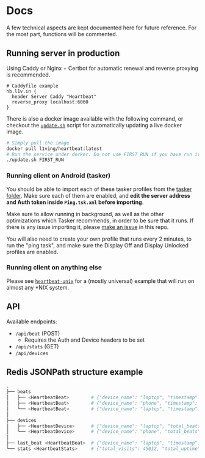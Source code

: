 # Docs

A few technical aspects are kept documented here for future reference.
For the most part, functions will be commented.

## Running server in production

Using Caddy or Nginx + Certbot for automatic renewal and reverse proxying is recommended.
```
# Caddyfile example
hb.l1v.in {
  header Server Caddy "Heartbeat"
  reverse_proxy localhost:6060
}
```

There is also a docker image available with the following command, or checkout the
[`update.sh`](https://github.com/technically-functional/heartbeat/blob/master/scripts/update.sh) script for automatically updating a live docker image.
```bash
# Simply pull the image
docker pull l1ving/heartbeat:latest
# Run the service under docker. Do not use FIRST_RUN if you have run it before.
./update.sh FIRST_RUN
```

### Running client on Android (tasker)

You should be able to import each of these tasker profiles from the [tasker folder](https://github.com/l1ving/heartbeat/tree/master/tasker). Make sure each of them are enabled, and **edit the server address and Auth token inside `Ping.tsk.xml` before importing**.

Make sure to allow running in background, as well as the other optimizations which Tasker recommends, in order to be sure that it runs.
If there is any issue importing it, please [make an issue](https://github.com/technically-functional/heartbeat/issues/new) in this repo.

You will also need to create your own profile that runs every 2 minutes, to run the "ping task", and make sure the Display Off and Display Unlocked profiles are enabled.

### Running client on anything else

Please see [`heartbeat-unix`](https://github.com/technically-functional/heartbeat-unix) for a (mostly universal) example that will run on almost any \*NIX system.

## API

Available endpoints:
- `/api/beat` (POST)
  - Requires the Auth and Device headers to be set
- `/api/stats` (GET)
- `/api/devices`

## Redis JSONPath structure example

```bash
.
├── beats
│   ├── <HeartbeatBeat>        # {"device_name": "laptop", "timestamp": 1632748096}
│   ├── <HeartbeatBeat>        # {"device_name": "phone", "timestamp": 1632748137}
│   └── <HeartbeatBeat>        # {"device_name": "laptop", "timestamp": 1632748682}
│
├── devices
│   ├── <HeartbeatDevice>      # {"device_name": "laptop", "total_beats": 12903, "longest_missing_beat", 1201}
│   └── <HeartbeatDevice>      # {"device_name": "phone", "total_beats": 1952, "longest_missing_beat", 3219}
│
├── last_beat <HeartbeatBeat>  # {"device_name": "laptop", "timestamp": 1632748096}
└── stats <HeartbeatStats>     # {"total_visits": 45012, "total_uptime": 892340, "total_beats": 14855, "longest_missing_beat", 3219}
```
